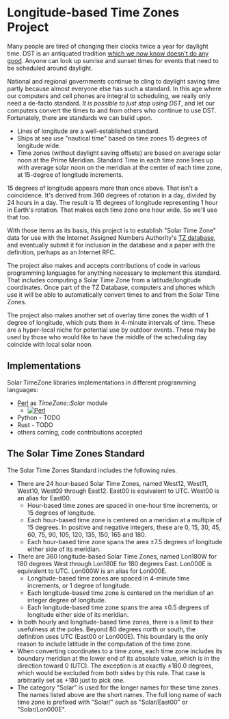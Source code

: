 # Longitude-based Time Zones Project
Many people are tired of changing their clocks twice a year for daylight time. DST is an antiquated tradition [which we now know doesn't do any good](https://www.webmd.com/sleep-disorders/news/20211105/harmful-effects-of-daylight-savings). Anyone can look up sunrise and sunset times for events that need to be scheduled around daylight.

National and regional governments continue to cling to daylight saving time partly because almost everyone else has such a standard. In this age where our computers and cell phones are integral to scheduling, we really only need a de-facto standard. _It is possible to just stop using DST_, and let our computers convert the times to and from others who continue to use DST. Fortunately, there are standards we can build upon.
* Lines of longitude are a well-established standard.
* Ships at sea use "nautical time" based on time zones 15 degrees of longitude wide.
* Time zones (without daylight saving offsets) are based on average solar noon at the Prime Meridian. Standard Time in each time zone lines up with average solar noon on the meridian at the center of each time zone, at 15-degree of longitude increments.

15 degrees of longitude appears more than once above. That isn't a coincidence. It's derived from 360 degrees of rotation in a day, divided by 24 hours in a day. The result is 15 degrees of longitude representing 1 hour in Earth's rotation. That makes each time zone one hour wide. So we'll use that too.

With those items as its basis, this project is to establish "Solar Time Zone" data for use with the Internet Assigned Numbers Authority's [TZ database](https://www.iana.org/time-zones), and eventually submit it for inclusion in the database and a paper with the definition, perhaps as an Internet RFC.

The project also makes and accepts contributions of code in various programming languages for anything necessary to implement this standard. That includes computing a Solar Time Zone from a latitude/longitude coordinates. Once part of the TZ Database, computers and phones which use it will be able to automatically convert times to and from the Solar Time Zones.

The project also makes another set of overlay time zones the width of 1 degree of longitude, which puts them in 4-minute intervals of time. These are a hyper-local niche for potential use by outdoor events. These may be used by those who would like to have the middle of the scheduling day coincide with local solar noon. 

## Implementations
Solar TimeZone libraries implementations in different programming languages:
* [Perl](src/perl/) as _TimeZone::Solar_ module
  * [![Perl](https://github.com/ikluft/LongitudeTZ/actions/workflows/test-perl.yml/badge.svg)](https://github.com/ikluft/LongitudeTZ/actions/workflows/test-perl.yml)
* Python - TODO
* Rust - TODO
* others coming, code contributions accepted

## The Solar Time Zones Standard
The Solar Time Zones Standard includes the following rules.
* There are 24 hour-based Solar Time Zones, named West12, West11, West10, West09 through East12. East00 is equivalent to UTC. West00 is an alias for East00.
  * Hour-based time zones are spaced in one-hour time increments, or 15 degrees of longitude.
  * Each hour-based time zone is centered on a meridian at a multiple of 15 degrees. In positive and negative integers, these are 0, 15, 30, 45, 60, 75, 90, 105, 120, 135, 150, 165 and 180.
  * Each hour-based time zone spans the area ±7.5 degrees of longitude either side of its meridian.
* There are 360 longitude-based Solar Time Zones, named Lon180W for 180 degrees West through Lon180E for 180 degrees East. Lon000E is equivalent to UTC. Lon000W is an alias for Lon000E.
  * Longitude-based time zones are spaced in 4-minute time increments, or 1 degree of longitude.
  * Each longitude-based time zone is centered on the meridian of an integer degree of longitude.
  * Each longitude-based time zone spans the area ±0.5 degrees of longitude either side of its meridian.
* In both hourly and longitude-based time zones, there is a limit to their usefulness at the poles. Beyond 80 degrees north or south, the definition uses UTC (East00 or Lon000E). This boundary is the only reason to include latitude in the computation of the time zone.
* When converting coordinates to a time zone, each time zone includes its boundary meridian at the lower end of its absolute value, which is in the direction toward 0 (UTC). The exception is at exactly ±180.0 degrees, which would be excluded from both sides by this rule. That case is arbitrarily set as +180 just to pick one.
* The category "Solar" is used for the longer names for these time zones. The names listed above are the short names. The full long name of each time zone is prefixed with "Solar/" such as "Solar/East00" or "Solar/Lon000E".

